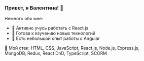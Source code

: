 ### Привет, я Валентина! 👋

Немного обо мне:

- 💪 Активно учусь работать с React.js
- 🌟 Готова к изучению новых технологий
- 👯 Есть небольшой опыт работы с Angular 

🔨 Мой стек:
HTML, CSS, JavaScript, React.js, Node.js, Express.js, MongoDB, Redux, React DnD, TypeScript, SCORM

